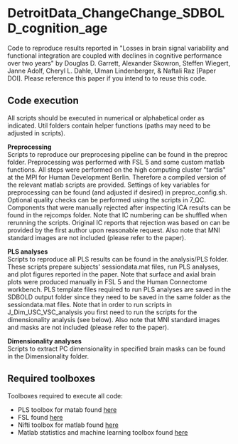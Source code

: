 # DetroitData_ChangeChange_SDBOLD_cognition_age
Code to reproduce results reported in "Losses in brain signal variability and functional integration are coupled with declines in cognitive performance over two years" by Douglas D. Garrett, Alexander Skowron, Steffen Wiegert, Janne Adolf, Cheryl L. Dahle, Ulman Lindenberger, & Naftali Raz [Paper DOI]. Please reference this paper if you intend to to reuse this code.

## Code execution
All scripts should be executed in numerical or alphabetical order as indicated. Util folders contain helper functions (paths may need to be adjusted in scripts).

**Preprocessing**  
Scripts to reproduce our preprocesing pipeline can be found in the preproc folder. Preprocessing was performed with FSL 5 and some custom matlab functions. All steps were performed on the high computing cluster "tardis" at the MPI for Human Development Berlin. Therefore a compiled version of the relevant matlab scripts are provided. Settings of key variables for preprocessing can be found (and adjusted if desired) in preproc_config.sh. Optional quality checks can be performed using the scripts in 7_QC. Components that were manually rejected after inspecting ICA results can be found in the rejcomps folder. Note that IC numbering can be shuffled when rerunning the scripts. Original IC reports that rejection was based on can be provided by the first author upon reasonable request. Also note that MNI standard images are not included (please refer to the paper).

**PLS analyses**  
Scripts to reproduce all PLS results can be found in the analysis/PLS folder. These scripts prepare subjects' sessiondata.mat files, run PLS analyses, and plot figures reported in the paper. Note that surface and axial brain plots were produced manually in FSL 5 and the Human Connectome workbench. PLS template files required to run PLS analyses are saved in the SDBOLD output folder since they need to be saved in the same folder as the sessiondata.mat files. Note that in order to run scripts in J_Dim_USC_VSC_analysis you first need to run the scripts for the dimensionality analysis (see below). Also note that MNI standard images and masks are not included (please refer to the paper).

**Dimensionality analyses**  
Scripts to extract PC dimensionality in specified brain masks can be found in the Dimensionality folder.

## Required toolboxes
Toolboxes required to execute all code:

* PLS toolbox for matab found [here](https://www.rotman-baycrest.on.ca/index.php?section=84 "Title")
* FSL found [here](https://fsl.fmrib.ox.ac.uk/fsl/fslwiki "Title")
* Nifti toolbox for matlab found [here](https://de.mathworks.com/matlabcentral/fileexchange/8797-tools-for-nifti-and-analyze-image "Title")
* Matlab statistics and machine learning toolbox found [here](https://de.mathworks.com/products/statistics.html "Title")